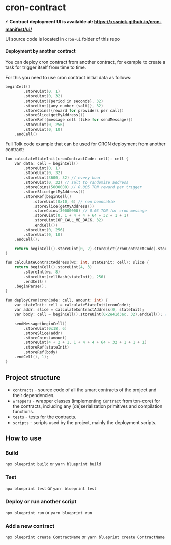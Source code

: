 # cron-contract

⚡️ **Contract deployment UI is available at: https://xssnick.github.io/cron-manifest/ui/**

UI source code is located in `cron-ui` folder of this repo

#### Deployment by another contract

You can deploy cron contract from another contract, for example to create a task for trigger itself from time to time.

For this you need to use cron contract initial data as follows:
```c
beginCell()
        .storeUint(0, 1)
        .storeUint(0, 32)
        .storeUint({period in seconds}, 32)
        .storeUint({any number (salt)}, 32)
        .storeCoins({reward for providers per call})
        .storeSlice(getMyAddress())
        .storeRef({message cell (like for sendMessage)})
        .storeUint(0, 256)
        .storeUint(0, 10)
    .endCell()
```

Full Tolk code example that can be used for CRON deployment from another contract:
```c
fun calculateStateInit(cronContractCode: cell): cell {
    var data: cell = beginCell()
        .storeUint(0, 1)
        .storeUint(0, 32)
        .storeUint(3600, 32) // every hour
        .storeUint(0, 32) // salt to randomize address
        .storeCoins(5000000) // 0.005 TON reward per trigger
        .storeSlice(getMyAddress())
        .storeRef(beginCell()
            .storeUint(0x10, 6) // non bouncable
            .storeSlice(getMyAddress())
            .storeCoins(30000000) // 0.03 TON for cron message
            .storeUint(0, 1 + 4 + 4 + 64 + 32 + 1 + 1)
            .storeUint(OP_CALL_ME_BACK, 32)
            .endCell())
        .storeUint(0, 256)
        .storeUint(0, 10)
    .endCell();

    return beginCell().storeUint(0, 2).storeDict(cronContractCode).storeDict(data).storeUint(0, 1).endCell();
}

fun calculateContractAddress(wc: int, stateInit: cell): slice {
    return beginCell().storeUint(4, 3)
        .storeInt(wc, 8)
        .storeUint(cellHash(stateInit), 256)
        .endCell()
    .beginParse();
}

fun deployCron(cronCode: cell, amount: int) {
    var stateInit: cell = calculateStateInit(cronCode);
    var addr: slice = calculateContractAddress(0, stateInit);
    var body: cell = beginCell().storeUint(0x2e41d3ac, 32).endCell(); // cron init opcode

    sendMessage(beginCell()
        .storeUint(0x18, 6)
        .storeSlice(addr)
        .storeCoins(amount)
        .storeUint(4 + 2 + 1, 1 + 4 + 4 + 64 + 32 + 1 + 1 + 1)
        .storeRef(stateInit)
        .storeRef(body)
    .endCell(), 1);
}
```

## Project structure

-   `contracts` - source code of all the smart contracts of the project and their dependencies.
-   `wrappers` - wrapper classes (implementing `Contract` from ton-core) for the contracts, including any [de]serialization primitives and compilation functions.
-   `tests` - tests for the contracts.
-   `scripts` - scripts used by the project, mainly the deployment scripts.

## How to use

### Build

`npx blueprint build` or `yarn blueprint build`

### Test

`npx blueprint test` or `yarn blueprint test`

### Deploy or run another script

`npx blueprint run` or `yarn blueprint run`

### Add a new contract

`npx blueprint create ContractName` or `yarn blueprint create ContractName`
